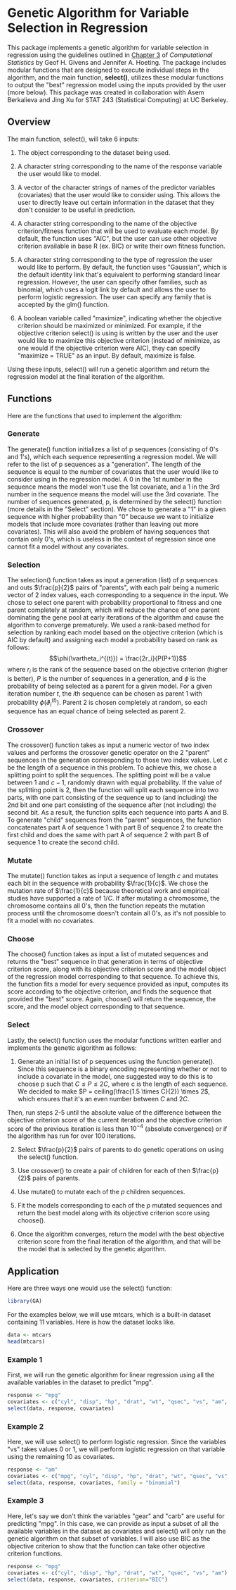 

# Genetic Algorithm for Variable Selection in Regression

This package implements a genetic algorithm for variable selection in regression using the guidelines outlined in [Chapter 3](https://github.com/zihanye96/Genetic_Algorithm/blob/master/givens_hoeting_ch3.pdf) of *Computational Statistics* by Geof H. Givens and Jennifer A. Hoeting. The package includes modular functions that are designed to execute individual steps in the algorithm, and the main function, **select()**, utilizes these modular functions to output the "best" regression model using the inputs provided by the user (more below). This package was created in collaboration with Asem Berkalieva and Jing Xu for STAT 243 (Statistical Computing) at UC Berkeley.  

## Overview

The main function, select(), will take 6 inputs:      

1. The object corresponding to the dataset being used.             

2. A character string corresponding to the name of the response variable the user would like to model.

3. A vector of the character strings of names of the predictor variables (covariates) that the user would like to consider using. This allows the user to directly leave out certain information in the dataset that they don't consider to be useful in prediction.         

4. A character string corresponding to the name of the objective criterion/fitness function that will be used to evaluate each model. By default, the function uses "AIC", but the user can use other objective criterion available in base R (ex. BIC) or write their own fitness function.      

5. A character string corresponding to the type of regression the user would like to perform. By default, the function uses "Gaussian", which is the default identity link that's equivalent to performing standard linear regression. However, the user can specify other families, such as binomial, which uses a logit link by default and allows the user to perform logistic regression. The user can specify any family that is accepted by the glm() function.      

6. A boolean variable called "maximize", indicating whether the objective criterion should be maximized or minimized. For example, if the objective criterion select() is using is written by the user and the user would like to maximize this objective criterion (instead of minimize, as one would if the objective criterion were AIC), they can specify "maximize = TRUE" as an input. By default, maximize is false.     

Using these inputs, select() will run a genetic algorithm and return the regression model at the final iteration of the algorithm.


## Functions   
Here are the functions that used to implement the algorithm:            

### Generate

The generate() function initializes a list of p sequences (consisting of 0's and 1's), which each sequence representing a regression model. We will refer to the list of p sequences as a "generation". The length of the sequence is equal to the number of covariates that the user would like to consider using in the regression model. A 0 in the 1st number in the sequence means the model won't use the 1st covariate, and a 1 in the 3rd number in the sequence means the model will use the 3rd covariate. The number of sequences generated, p, is determined by the select() function (more details in the "Select" section). We chose to generate a "1" in a given sequence with higher probability than "0" because we want to initialize models that include more covariates (rather than leaving out more covariates). This will also avoid the problem of having sequences that contain only 0's, which is useless in the context of regression since one cannot fit a model without any covariates.     


### Selection

The selection() function takes as input a generation (list) of $p$ sequences and outs $\frac{p}{2}$ pairs of "parents", with each pair being a numeric vector of 2 index values, each corresponding to a sequence in the input. We chose to select one parent with probability proportional to fitness and one parent completely at random, which will reduce the chance of one parent dominating the gene pool at early iterations of the algorithm and cause the algorithm to converge prematurely. We used a rank-based method for selection by ranking each model based on the objective criterion (which is AIC by default) and assigning each model a probability based on rank as follows:
$$\phi(\vartheta_i^{(t)}) = \frac{2r_i}{P(P+1)}$$ 
where $r_i$ is the rank of the sequence based on the objective criterion (higher is better), $P$ is the number of sequences in a generation, and $\phi$ is the probability of being selected as a parent for a given model. For a given iteration number $t$, the $i$th sequence can be chosen as parent 1 with probability $\phi(\vartheta_i^{(t)})$. Parent 2 is chosen completely at random, so each sequence has an equal chance of being selected as parent 2.     

### Crossover     

The crossover() function takes as input a numeric vector of two index values and performs the crossover genetic operator on the 2 "parent" sequences in the generation corresponding to those two index values. Let $c$ be the length of a sequence in this problem. To achieve this, we chose a splitting point to split the sequences. The splitting point will be a value between $1$ and $c-1$, randomly drawn with equal probability. If the value of the splitting point is 2, then the function will split each sequence into two parts, with one part consisting of the sequence up to (and including) the 2nd bit and one part consisting of the sequence after (not including) the second bit. As a result, the function splits each sequence into parts A and B. To generate "child" sequences from the "parent" sequences, the function concatenates part A of sequence 1 with part B of sequence 2 to create the first child and does the same with part A of sequence 2 with part B of sequence 1 to create the second child.     


### Mutate      

The mutate() function takes as input a sequence of length $c$ and mutates each bit in the sequence with probability $\frac{1}{c}$. We chose the mutation rate of $\frac{1}{c}$ because theoretical work and empirical studies have supported a rate of $1/C$. If after mutating a chromosome, the chromosome contains all 0's, then the function repeats the mutation process until the chromosome doesn't contain all 0's, as it's not possible to fit a model with no covariates.          

### Choose      

The choose() function takes as input a list of mutated sequences and returns the "best" sequence in that generation in terms of objective criterion score, along with its objective criterion score and the model object of the regression model corresponding to that sequence. To achieve this, the function fits a model for every sequence provided as input, computes its score according to the objective criterion, and finds the sequence that provided the "best" score. Again, choose() will return the sequence, the score, and the model object corresponding to that sequence.          

### Select      

Lastly, the select() function uses the modular functions written earlier and implements the genetic algorithm as follows:           

1. Generate an initial list of p sequences using the function generate(). Since this sequence is a binary encoding representing whether or not to include a covariate in the model, one suggested way to do this is to choose p such that $C \leq P \leq 2C$, where c is the length of each sequence. We decided to make $P = ceiling(\frac{1.5 \times C}{2}) \times 2$, which ensures that it's an even number between $C$ and $2C$.      

Then, run steps 2-5 until the absolute value of the difference between the objective criterion score of the current iteration and the objective criterion score of the previous iteration is less than $10^{-4}$ (absolute convergence) or if the algorithm has run for over 100 iterations.     

2. Select $\frac{p}{2}$ pairs of parents to do genetic operations on using the select() function.     

3. Use crossover() to create a pair of children for each of then $\frac{p}{2}$ pairs of parents.      

4. Use mutate() to mutate each of the $p$ children sequences.         

5. Fit the models corresponding to each of the $p$ mutated sequences and return the best model along with its objective criterion score using choose().      

6. Once the algorithm converges, return the model with the best objective criterion score from the final iteration of the algorithm, and that will be the model that is selected by the genetic algorithm.     

## Application
Here are three ways one would use the select() function:

```r
library(GA)
```

For the examples below, we will use mtcars, which is a built-in dataset containing 11 variables. Here is how the dataset looks like.

```r
data <- mtcars
head(mtcars)
```

### Example 1     
First, we will run the genetic algorithm for linear regression using all the available variables in the dataset to predict "mpg". 

```r
response <- "mpg"
covariates <- c("cyl", "disp", "hp", "drat", "wt", "qsec", "vs", "am", "gear", "carb")
select(data, response, covariates)
```

### Example 2      
Here, we will use select() to perform logistic regression. Since the variables "vs" takes values 0 or 1, we will perform logistic regression on that variable using the remaining 10 as covariates.

```r
response <- "am"
covariates <- c("mpg", "cyl", "disp", "hp", "drat", "wt", "qsec", "vs", "gear", "carb")
select(data, response, covariates, family = "binomial")
```


### Example 3         
Here, let's say we don't think the variables "gear" and "carb" are useful for predicting "mpg". In this case, we can provide as input a subset of all the available variables in the dataset as covariates and select() will only run the genetic algorithm on that subset of variables. I will also use BIC as the objective criterion to show that the function can take other objective criterion functions.

```r
response <- "mpg"
covariates <- c("cyl", "disp", "hp", "drat", "wt", "qsec", "vs", "am")
select(data, response, covariates, criterion="BIC")
```


